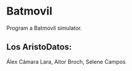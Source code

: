 # Batmovil
Program a Batmovil simulator.

## Los AristoDatos:
Álex Cámara Lara, Aitor Broch, Selene Campos 
